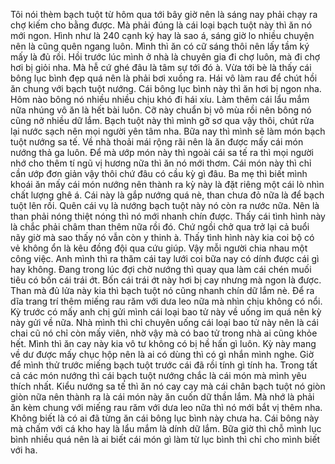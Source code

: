 Tôi nói thèm bạch tuột từ hôm qua tới bây giờ nên là sáng nay phải chạy ra chợ kiếm cho bằng được. Mà phải đúng là cái loại bạch tuột này thì ăn nó mới ngon. Hình như là 240 cạnh ký hay là sao á, sáng giờ lo nhiều chuyện nên là cũng quên ngang luôn. Mình thì ăn có cữ sáng thôi nên lấy tầm ký mấy là đủ rồi. Hồi trước lúc mình ở nhà là chuyên gia đi chợ luôn, mà đi chợ hơi bị giỏi nha. Mà hễ cứ ghé đâu là tâm sự tới đó à. Vừa tới bè là thấy cái bông lục bình đẹp quá nên là phải bơi xuồng ra. Hái vô làm rau để chút hồi ăn chung với bạch tuột nướng. Cái bông lục bình này thì ăn hơi bị ngon nha. Hôm nào bông nó nhiều nhiều chịu khó đi hái xíu. Làm thêm cái lẩu mắm nữa nhúng vô ăn là hết bài luôn. Cỡ này chuẩn bị vô mùa rồi nên bông nó cũng nở nhiều dữ lắm. Bạch tuột này thì mình gỡ sơ qua vậy thôi, chút rửa lại nước sạch nên mọi người yên tâm nha. Bữa nay thì mình sẽ làm món bạch tuột nướng sa tế. Về nhà thoải mái rộng rãi nên là ăn được mấy cái món nướng thả ga luôn. Để mà ướp món này thì ngoài cái sa tế ra thì mọi người nhớ cho thêm tí ngũ vị hương nữa thì ăn nó mới thơm. Cái món này thì chỉ cần ướp đơn giản vậy thôi chứ đâu có cầu kỳ gì đâu. Ba mẹ thì biết mình khoái ăn mấy cái món nướng nên thành ra kỳ này là đặt riêng một cái lò nhìn chất lượng ghê á. Cái này là gắp nướng quá nè, than chưa đỏ nữa là để bạch tuột lên rồi. Quên cái vụ là nướng bạch tuột này nó còn ra nước nữa. Nên là than phải nóng thiệt nóng thì nó mới nhanh chín được. Thấy cái tình hình này là chắc phải châm than thêm nữa rồi đó. Chứ ngồi chở qua trở lại cả buổi nãy giờ mà sao thấy nó vẫn còn y thinh à. Thấy tình hình này kia coi bộ có vẻ không ổn là kêu đồng đội qua cứu giúp. Vậy mỗi người chia nhau một công việc. Anh mình thì ra thăm cái tay lưới coi bữa nay có dính được cái gì hay không. Đang trong lúc đợi chờ nướng thì quay qua làm cái chén muối tiêu có bốn cái trái ớt. Bốn cái trái ớt này hơi bị cay nhưng mà ngon là được. Than mà đủ lửa này kia thì bạch tuột nó cũng nhanh chín dữ lắm nè. Để ra dĩa trang trí thêm miếng rau răm với dưa leo nữa mà nhìn chịu không có nổi. Kỳ trước có mấy anh chị gửi mình cái loại bao tử này về uống im quá nên kỳ này gửi về nữa. Nhà mình thì chỉ chuyên uống cái loại bao tử này nên là cái chai cũ nó chỉ còn mấy viên, nhờ vậy mà có bao tử trong nhà ai cũng khỏe hết. Mình thì ăn cay này kia vô tư không có bị hề hấn gì luôn. Kỳ này mang về dư được mấy chục hộp nên là ai có dùng thì có gì nhắn mình nghe. Giờ để mình thử trước miếng bạch tuột trước cái đã rồi tính gì tính ha. Trong tất cả các món nướng thì cái bạch tuột nướng chắc là cái món mà mình yêu thích nhất. Kiểu nướng sa tế thì ăn nó cay cay mà cái chân bạch tuột nó giòn giòn nữa nên thành ra là cái món này ăn cuốn dữ thần lắm. Mà nhớ là phải ăn kèm chung với miếng rau răm với dưa leo nữa thì nó mới bắt vị thêm nha. Không biết là có ai đã từng ăn cái bông lục bình này chưa ha. Cái bông này mà chấm với cá kho hay là lẩu mắm là dính dữ lắm. Bữa giờ thì chỗ mình lục bình nhiều quá nên là ai biết cái món gì làm từ lục bình thì chỉ cho mình biết với ha.